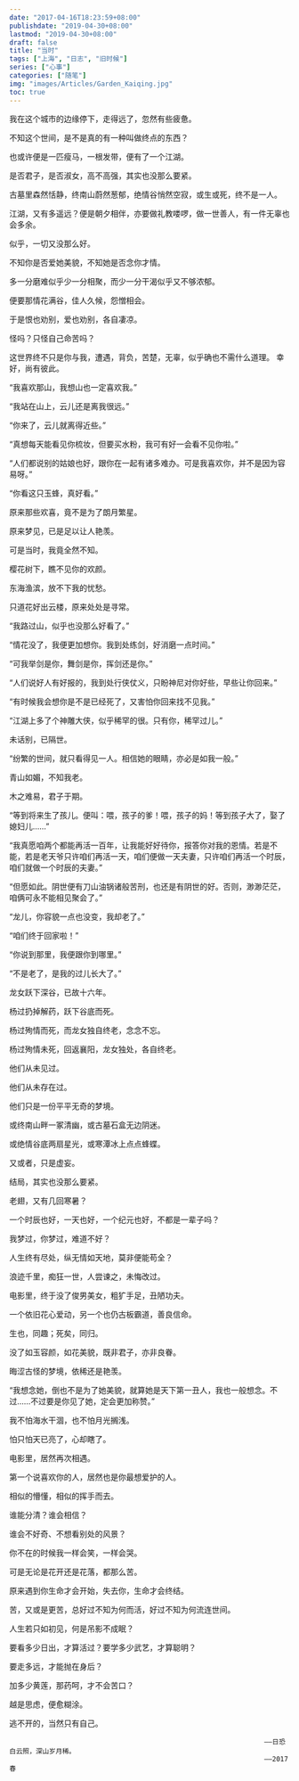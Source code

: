 ```yaml
---
date: "2017-04-16T18:23:59+08:00"
publishdate: "2019-04-30+08:00"
lastmod: "2019-04-30+08:00"
draft: false
title: "当时"
tags: ["上海", "日志", "旧时候"]
series: ["心事"]
categories: ["随笔"]
img: "images/Articles/Garden_Kaiqing.jpg"
toc: true
---
```


我在这个城市的边缘停下，走得远了，忽然有些疲惫。

不知这个世间，是不是真的有一种叫做终点的东西？

也或许便是一匹瘦马，一根发带，便有了一个江湖。

是否君子，是否淑女，高不高强，其实也没那么要紧。

古墓里森然恬静，终南山蔚然葱郁，绝情谷悄然空寂，或生或死，终不是一人。

江湖，又有多遥远？便是朝夕相伴，亦要做礼教喽啰，做一世善人，有一件无辜也会多余。

似乎，一切又没那么好。


不知你是否爱她美貌，不知她是否念你才情。

多一分磨难似乎少一分相聚，而少一分干渴似乎又不够浓郁。

便要那情花满谷，佳人久候，怨憎相会。

于是恨也劝别，爱也劝别，各自凄凉。

怪吗？只怪自己命苦吗？

这世界终不只是你与我，遭遇，背负，苦楚，无辜，似乎确也不需什么道理。
幸好，尚有彼此。

“我喜欢那山，我想山也一定喜欢我。”

“我站在山上，云儿还是离我很远。”

“你来了，云儿就离得近些。”

“真想每天能看见你梳妆，但要买水粉，我可有好一会看不见你啦。”

“人们都说别的姑娘也好，跟你在一起有诸多难办。可是我喜欢你，并不是因为容易呀。”

“你看这只玉蜂，真好看。”

原来那些欢喜，竟不是为了朗月繁星。

原来梦见，已是足以让人艳羡。

可是当时，我竟全然不知。


樱花树下，瞧不见你的欢颜。

东海渔滨，放不下我的忧愁。

只道花好出云楼，原来处处是寻常。 

“我路过山，似乎也没那么好看了。”

“情花没了，我便更加想你。我到处练剑，好消磨一点时间。”

“可我举剑是你，舞剑是你，挥剑还是你。”

“人们说好人有好报的，我到处行侠仗义，只盼神尼对你好些，早些让你回来。”

“有时候我会想你是不是已经死了，又害怕你回来找不见我。”

“江湖上多了个神雕大侠，似乎稀罕的很。只有你，稀罕过儿。”

未话别，已隔世。


“纷繁的世间，就只看得见一人。相信她的眼睛，亦必是如我一般。”

青山如媚，不知我老。

木之难易，君子于期。


“等到将来生了孩儿。便叫：喂，孩子的爹！喂，孩子的妈！等到孩子大了，娶了媳妇儿……”

“我真愿咱两个都能再活一百年，让我能好好待你，报答你对我的恩情。若是不能，若是老天爷只许咱们再活一天，咱们便做一天夫妻，只许咱们再活一个时辰，咱们就做一个时辰的夫妻。”

“但愿如此。阴世便有刀山油锅诸般苦刑，也还是有阴世的好。否则，渺渺茫茫，咱俩可永不能相见聚会了。”

“龙儿，你容貌一点也没变，我却老了。”


“咱们终于回家啦！”

“你说到那里，我便跟你到哪里。”

“不是老了，是我的过儿长大了。” 


龙女跃下深谷，已故十六年。

杨过扔掉解药，跃下谷底而死。

杨过殉情而死，而龙女独自终老，念念不忘。

杨过殉情未死，回返襄阳，龙女独处，各自终老。


他们从未见过。

他们从未存在过。

他们只是一份平平无奇的梦境。

或终南山畔一冢清幽，或古墓石盒无边阴迷。

或绝情谷底两扇星光，或寒潭冰上点点蜂蝶。

又或者，只是虚妄。 

结局，其实也没那么要紧。

老翅，又有几回寒暑？

一个时辰也好，一天也好，一个纪元也好，不都是一辈子吗？

我梦过，你梦过，难道不好？

人生终有尽处，纵无情如天地，莫非便能苟全？

浪迹千里，痴狂一世，人尝谏之，未悔改过。 


电影里，终于没了俊男美女，粗犷手足，丑陋功夫。

一个依旧花心爱动，另一个也仍古板霸道，善良信命。

生也，同趣；死矣，同归。

没了如玉容颜，如花美貌，既非君子，亦非良眷。

晦涩古怪的梦境，依稀还是艳羡。

“我想念她，倒也不是为了她美貌，就算她是天下第一丑人，我也一般想念。不过……不过要是你见了她，定会更加称赞。” 


我不怕海水干涸，也不怕月光搁浅。

怕只怕天已亮了，心却瞎了。


电影里，居然再次相遇。

第一个说喜欢你的人，居然也是你最想爱护的人。

相似的懵懂，相似的挥手而去。

谁能分清？谁会相信？

谁会不好奇、不想看别处的风景？

你不在的时候我一样会笑，一样会哭。

可是无论是花开还是花落，都那么苦。

原来遇到你生命才会开始，失去你，生命才会终结。 

苦，又或是更苦，总好过不知为何而活，好过不知为何流连世间。 


人生若只如初见，何是吊影不成眠？ 

要看多少日出，才算活过？要学多少武艺，才算聪明？

要走多远，才能抛在身后？

加多少黄莲，那药呵，才不会苦口？

越是思虑，便愈糊涂。

逃不开的，当然只有自己。
                               
                                                                    ——日恐白云照，深山岁月稀。
                                                                    ——2017春